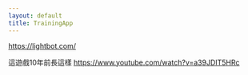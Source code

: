 ```yaml
---
layout: default
title: TrainingApp
---
```


https://lightbot.com/

這遊戲10年前長這樣
https://www.youtube.com/watch?v=a39JDIT5HRc
